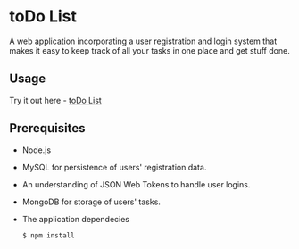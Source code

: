 # toDo List 
A web application incorporating a user registration and login system that makes it easy to keep track of all your tasks in one place and get stuff done.

## Usage
Try it out here - [toDo List](https://todo-list-website.herokuapp.com/)

## Prerequisites
* Node.js<br>

* MySQL for persistence of users' registration data.<br>

* An understanding of JSON Web Tokens to handle user logins.<br>

* MongoDB for storage of users' tasks.<br>

* The application dependecies  
  ```
  $ npm install
  ```
